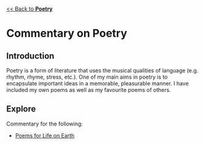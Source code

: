 [<< Back to **Poetry**](https://pranigopu.github.io/art/poetry)

# Commentary on Poetry
## Introduction
Poetry is a form of literature that uses the musical qualities of language (e.g. rhythm, rhyme, stress, etc.). One of my main aims in poetry is to encapsulate important ideas in a memorable, pleasurable manner. I have included my own poems as well as my favourite poems of others.

## Explore
Commentary for the following:

- [Poems for Life on Earth](https://pranigopu.github.io/literature/poetry/commentary/poems-for-life-on-earth.html)
